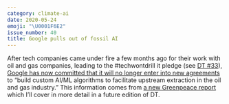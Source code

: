 ```yaml
---
category: climate-ai
date: 2020-05-24
emoji: "\U0001F6E2"
issue_number: 40
title: Google pulls out of fossil AI
---
```


After tech companies came under fire a few months ago for their work with oil and gas companies, leading to the #techwontdrill it pledge (see [DT #33](https://dynamicallytyped.com/issues/33-billie-eilish-answers-ai-generated-interview-questions-visual-search-for-aerial-imagery-and-the-tech-won-t-drill-it-pledge-224742?utm_campaign=Dynamically%20Typed&utm_medium=email&utm_source=Revue%20newsletter)), [Google has now committed that it will no longer enter into new agreements](https://onezero.medium.com/google-says-it-will-not-build-custom-a-i-for-oil-and-gas-extraction-72d1f71f42c8?utm_campaign=Dynamically%20Typed&utm_medium=email&utm_source=Revue%20newsletter) to “build custom AI/ML algorithms to facilitate upstream extraction in the oil and gas industry.” This information comes from [a new Greenpeace report](https://www.greenpeace.org/usa/reports/oil-in-the-cloud/?utm_campaign=Dynamically%20Typed&utm_medium=email&utm_source=Revue%20newsletter) which I’ll cover in more detail in a future edition of DT.